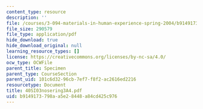 ```yaml
---
content_type: resource
description: ''
file: /courses/3-094-materials-in-human-experience-spring-2004/b9149173798aa5e28448a84cd425c976_40SI03nosering3A4.pdf
file_size: 290579
file_type: application/pdf
hide_download: true
hide_download_original: null
learning_resource_types: []
license: https://creativecommons.org/licenses/by-nc-sa/4.0/
ocw_type: OCWFile
parent_title: Specimen
parent_type: CourseSection
parent_uid: 101c6d32-96cb-7ef7-f8f2-ac2616ed2216
resourcetype: Document
title: 40SI03nosering3A4.pdf
uid: b9149173-798a-a5e2-8448-a84cd425c976
---
```

